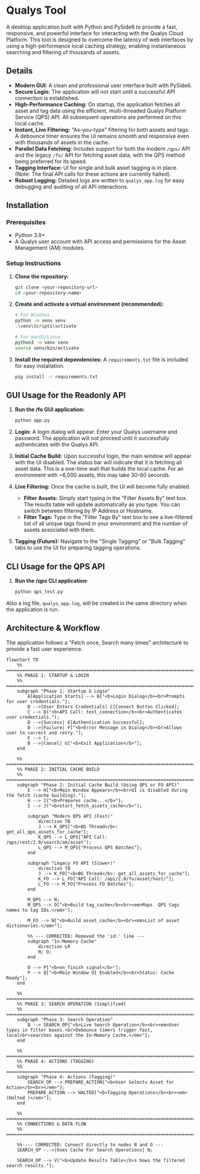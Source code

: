 # Qualys Tool

A desktop application built with Python and PySide6 to provide a fast, responsive, and powerful interface for interacting with the Qualys Cloud Platform. This tool is designed to overcome the latency of web interfaces by using a high-performance local caching strategy, enabling instantaneous searching and filtering of thousands of assets.

## Details

-   **Modern GUI:** A clean and professional user interface built with PySide6.
-   **Secure Login:** The application will not start until a successful API connection is established.
-   **High-Performance Caching:** On startup, the application fetches all asset and tag data using the efficient, multi-threaded Qualys Platform Service (QPS) API. All subsequent operations are performed on this local cache.
-   **Instant, Live Filtering:** "As-you-type" filtering for both assets and tags. A debounce timer ensures the UI remains smooth and responsive even with thousands of assets in the cache.
-   **Parallel Data Fetching:** Includes support for both the modern `/qps/` API and the legacy `/fo/` API for fetching asset data, with the QPS method being preferred for its speed.
-   **Tagging Interface:** UI for single and bulk asset tagging is in place. (Note: The final API calls for these actions are currently halted).
-   **Robust Logging:** Detailed logs are written to `qualys_app.log` for easy debugging and auditing of all API interactions.

## Installation

### Prerequisites

-   Python 3.8+
-   A Qualys user account with API access and permissions for the Asset Management (AM) modules.

### Setup Instructions

1.  **Clone the repository:**
    ```bash
    git clone <your-repository-url>
    cd <your-repository-name>
    ```

2.  **Create and activate a virtual environment (recommended):**
    ```bash
    # For Windows
    python -m venv venv
    .\venv\Scripts\activate

    # For macOS/Linux
    python3 -m venv venv
    source venv/bin/activate
    ```

3.  **Install the required dependencies:**
    A `requirements.txt` file is included for easy installation.
    ```bash
    pip install -r requirements.txt
    ```

## GUI Usage for the Readonly API

1.  **Run the /fo GUI application:**
    ```bash
    python app.py
    ```

2.  **Login:** A login dialog will appear. Enter your Qualys username and password. The application will not proceed until it successfully authenticates with the Qualys API.

3.  **Initial Cache Build:** Upon successful login, the main window will appear with the UI disabled. The status bar will indicate that it is fetching all asset data. This is a one-time wait that builds the local cache. For an environment with ~6,000 assets, this may take 30-60 seconds.

4.  **Live Filtering:** Once the cache is built, the UI will become fully enabled.
    -   **Filter Assets:** Simply start typing in the "Filter Assets By" text box. The results table will update automatically as you type. You can switch between filtering by IP Address or Hostname.
    -   **Filter Tags:** Type in the "Filter Tags By" text box to see a live-filtered list of all unique tags found in your environment and the number of assets associated with them.

5.  **Tagging (Future):** Navigate to the "Single Tagging" or "Bulk Tagging" tabs to use the UI for preparing tagging operations.

## CLI Usage for the QPS API

1.  **Run the /qps CLI application:**
    ```bash
    python qps_test.py
    ```
    
Also a log file, `qualys_app.log`, will be created in the same directory when the application is run.


## Architecture & Workflow

The application follows a "Fetch once, Search many times" architecture to provide a fast user experience.

```mermaid
flowchart TD
    %% =======================================================================
    %% PHASE 1: STARTUP & LOGIN
    %% =======================================================================
    subgraph "Phase 1: Startup & Login"
        A[Application Starts] --> B{"<b>Login Dialog</b><br>Prompts for user credentials."};
        B -->|User Enters Credentials| C[Connect Button Clicked];
        C --> D("<b>API Call: test_connection</b><br>Authenticates user credentials.");
        D -->|Success| E[Authentication Successful];
        D -->|Failure| F["<b>Error Message in Dialog</b><br>Allows user to correct and retry."];
        F --> C;
        B -->|Cancel| G["<b>Exit Application</b>"];
    end

    %% =======================================================================
    %% PHASE 2: INITIAL CACHE BUILD
    %% =======================================================================
    subgraph "Phase 2: Initial Cache Build (Using QPS or FO API)"
        E --> H["<b>Main Window Appears</b><br>UI is disabled during the fetch (cache building)."];
        H --> I{"<b>Prepares cache...</b>"};
        I --> J("<b>start_fetch_assets_cache</b>");
        
        subgraph "Modern QPS API (Fast)"
            direction TB
            J --> K_QPS["<b>BG Thread</b>: get_all_qps_assets_for_cache"];
            K_QPS --> L_QPS["API Call: /qps/rest/2.0/search/am/asset"];
            L_QPS --> M_QPS{"Process QPS Batches"};
        end

        subgraph "Legacy FO API (Slower)"
            direction TB
            J --> K_FO["<b>BG Thread</b>: get_all_assets_for_cache"];
            K_FO --> L_FO["API Call: /api/2.0/fo/asset/host/"];
            L_FO --> M_FO{"Process FO Batches"};
        end
        
        M_QPS --> N;
        M_QPS --> O["<b>Build tag_cache</b><br><em>Maps  QPS tags names to tag IDs.</em>"];
        
        M_FO --> N["<b>Build asset_cache</b><br><em>List of asset dictionaries.</em>"];
        
        %% --- CORRECTED: Removed the 'id:' line ---
        subgraph "In-Memory Cache"
            direction LR
            N; O;
        end
        
        O --> P["<b>on_finish signal</b>"];
        P --> Q["<b>Main Window UI Enabled</b><br>Status: Cache Ready"];
    end

    %% =======================================================================
    %% PHASE 3: SEARCH OPERATION (Simplified)
    %% =======================================================================
    subgraph "Phase 3: Search Operation"
        Q --> SEARCH_OP{"<b>Live Search Operation</b><br><em>User types in filter boxes.<br>Debounce timers trigger fast, local<br>searches against the In-Memory Cache.</em>"};
    end

    %% =======================================================================
    %% PHASE 4: ACTIONS (TAGGING)
    %% =======================================================================
    subgraph "Phase 4: Actions (Tagging)"
        SEARCH_OP --> PREPARE_ACTION{"<b>User Selects Asset for Action</b><br></em>"};
        PREPARE_ACTION --> HALTED["<b>Tagging Operations</b><br><em>(Halted )</em>"];
    end

    %% =======================================================================
    %% CONNECTIONS & DATA FLOW
    %% =======================================================================
    
    %% --- CORRECTED: Connect directly to nodes N and O ---
    SEARCH_OP -.->|Uses Cache For Search Operations| N;

    SEARCH_OP --> V["<b>Update Results Table</b>s hows the filtered search results."];


```




